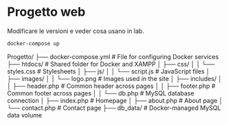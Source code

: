 # Progetto web
Modificare le versioni e veder cosa usano in lab.

```bash
docker-compose up
```

Progetto/
├── docker-compose.yml       # File for configuring Docker services
├── htdocs/                  # Shared folder for Docker and XAMPP
│   ├── css/
│   │   └── styles.css        # Stylesheets
│   ├── js/
│   │   └── script.js         # JavaScript files
│   ├── images/
│   │   └── logo.png          # Images used in the site
│   ├── includes/
│   │   ├── header.php        # Common header across pages
│   │   ├── footer.php        # Common footer across pages
│   │   └── db.php            # MySQL database connection
│   ├── index.php             # Homepage
│   ├── about.php             # About page
│   └── contact.php           # Contact page
├── db_data/                  # Docker-managed MySQL data volume